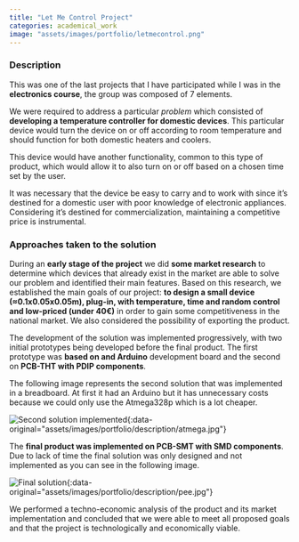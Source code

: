 ```yaml
---
title: "Let Me Control Project"
categories: academical_work
image: "assets/images/portfolio/letmecontrol.png"
---
```



### Description

This was one of the last projects that I have participated while I was in the **electronics course**, the group was composed of 7 elements.

We were required to address a particular _problem_ which consisted of **developing a temperature controller for domestic devices**. This particular device would turn the device on or off according to room temperature and should function for both domestic heaters and coolers. 

This device would have another functionality, common to this type of product, which would allow it to also turn on or off based on a chosen time set by the user.

It was necessary that the device be easy to carry and to work with since it’s destined for a domestic user with poor knowledge of electronic appliances. Considering it’s destined for commercialization, maintaining a competitive price is instrumental.

### Approaches taken to the solution

During an **early stage of the project** we did **some market research** to determine which devices that already exist in the market are able to solve our problem and identified their main features. Based on this research, we established the main goals of our project: **to design a small device (≈0.1x0.05x0.05m), plug-in, with temperature, time and random control and low-priced (under 40€)** in order to gain some competitiveness in the national market. We also considered the possibility of exporting the product.

The development of the solution was implemented progressively, with two initial prototypes being developed before the final product. The first prototype was **based on and Arduino** development board and the second on **PCB-THT with PDIP components**. 

The following image represents the second solution that was implemented in a breadboard. At first it had an Arduino but it has unnecessary costs because we could only use the Atmega328p which is a lot cheaper.

![Second solution implemented](){:data-original="assets/images/portfolio/description/atmega.jpg"}

The **final product was implemented on PCB-SMT with SMD components**. Due to lack of time the final solution was only designed and not implemented as you can see in the following image.

![Final solution](){:data-original="assets/images/portfolio/description/pee.jpg"}

We performed a techno-economic analysis of the product and its market implementation and concluded that we were able to meet all proposed goals and that the project is technologically and economically viable.